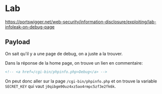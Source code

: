 # Lab

https://portswigger.net/web-security/information-disclosure/exploiting/lab-infoleak-on-debug-page

## Payload

On sait qu'il y a une page de debug, on a juste a la trouver.

Dans la réponse de la home page, on trouve un lien en commentaire:

```html
<!-- <a href=/cgi-bin/phpinfo.php>Debug</a> -->
```

On peut donc aller sur la page `/cgi-bin/phpinfo.php` et on trouve la variable `SECRET_KEY` qui vaut `j0qibgm90uz4xz5ao4rmpc5zf3e2fk6k`.